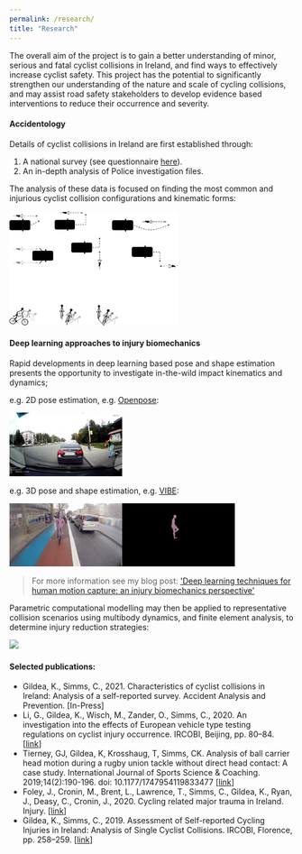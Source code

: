 ```yaml
---
permalink: /research/
title: "Research"
---
```



The overall aim of the project is to gain a better understanding of minor, serious and fatal cyclist collisions in Ireland, and find ways to effectively increase cyclist safety. This project has the potential to significantly strengthen our understanding of the nature and scale of cycling collisions, and may assist road safety stakeholders to develop evidence based interventions to reduce their occurrence and severity.


#### Accidentology
Details of cyclist collisions in Ireland are first established through:
1. A national survey (see questionnaire [here](https://drive.google.com/file/d/1oQ79eB7oZMDdYXNTjVXqaNFdxYstXhBN/view?usp=sharing)).
2. An in-depth analysis of Police investigation files. 

The analysis of these data is focused on finding the most common and injurious cyclist collision configurations and kinematic forms:

<img src="/assets/images/MVCsSCCs.png" width="300">



#### Deep learning approaches to injury biomechanics
Rapid developments in deep learning based pose and shape estimation presents the opportunity to investigate in-the-wild impact kinematics and dynamics;

e.g. 2D pose estimation, e.g. [Openpose](https://github.com/CMU-Perceptual-Computing-Lab/openpose):


<img src="/assets/images/pitchover-openpose.gif" width="200">


e.g. 3D pose and shape estimation, e.g. [VIBE](https://github.com/mkocabas/VIBE):


<img src="/assets/images/skidonwetroad-vibe.gif" width="400">


> For more information see my blog post: 
> ['Deep learning techniques for human motion capture: an injury biomechanics perspective'](https://kevgildea.github.io/blog/DL-MoCap/)


Parametric computational modelling may then be applied to representative collision scenarios using multibody dynamics, and finite element analysis, to determine injury reduction strategies:


<img src="/assets/images/MADYMO-Cyclist.gif" width="500">


#### Selected publications:
- Gildea, K., Simms, C., 2021. Characteristics of cyclist collisions in Ireland: Analysis of a self-reported survey. Accident Analysis and Prevention. [In-Press]
- Li, G., Gildea, K., Wisch, M., Zander, O., Simms, C., 2020. An investigation into the effects of European vehicle type testing regulations on cyclist injury occurrence. IRCOBI, Beijing, pp. 80–84. [[link](http://www.ircobi.org/wordpress/downloads/irc20-asia/pdf-files/2029a.pdf)]
- Tierney, GJ, Gildea, K, Krosshaug, T, Simms, CK. Analysis of ball carrier head motion during a rugby union tackle without direct head contact: A case study. International Journal of Sports Science & Coaching. 2019;14(2):190-196. doi: 10.1177/1747954119833477 [[link](https://journals.sagepub.com/doi/10.1177/1747954119833477)]
- Foley, J., Cronin, M., Brent, L., Lawrence, T., Simms, C., Gildea, K., Ryan, J., Deasy, C., Cronin, J., 2020. Cycling related major trauma in Ireland. Injury. [[link](https://pubmed.ncbi.nlm.nih.gov/31784058/)]
- Gildea, K., Simms, C., 2019. Assessment of Self-reported Cycling Injuries in Ireland: Analysis of Single Cyclist Collisions. IRCOBI, Florence, pp. 258–259. [[link](http://www.ircobi.org/wordpress/downloads/irc18/pdf-files/29.pdf)]



